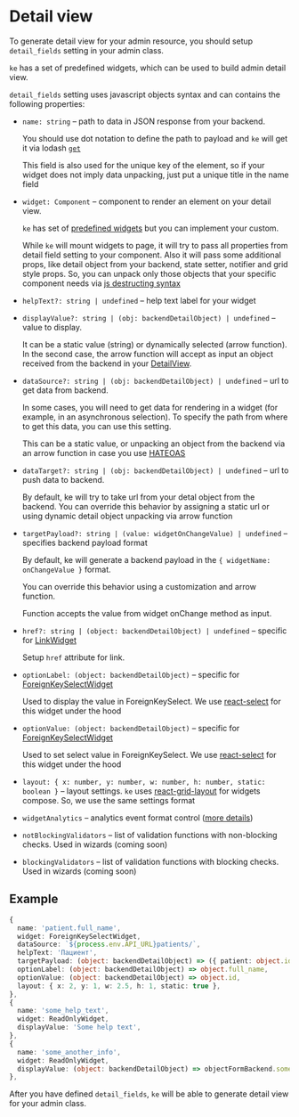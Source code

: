 # Detail view

To generate detail view for your admin resource, you should setup
`detail_fields` setting in your admin class.

`ke` has a set of predefined widgets, which can be used to build admin detail view.

`detail_fields` setting uses javascript objects syntax
and can contains the following properties:

* `name: string` – path to data in JSON response from your backend.

  You should use dot notation to define the path to payload and `ke`
  will get it via lodash [`get`](https://lodash.com/docs/4.17.15#get)

  This field is also used for the unique key of the element,
  so if your widget does not imply data unpacking, just put a unique title in the
  name field
* `widget: Component` – component to render an element on your detail view.

  `ke` has set of [predefined widgets](https://github.com/best-doctor/ke/tree/master/src/components)
  but you can implement your custom.

  While `ke` will mount widgets to page,
  it will try to pass all properties from detail field setting to your component.
  Also it will pass some additional props, like detail object from your backend,
  state setter, notifier and grid style props.
  So, you can unpack only those objects that your specific component needs via
  [js destructing syntax](https://developer.mozilla.org/en-US/docs/Web/JavaScript/Reference/Operators/Destructuring_assignment)
* `helpText?: string | undefined` – help text label for your widget
* `displayValue?: string | (obj: backendDetailObject) | undefined` – value to display.

  It can be a static value (string) or dynamically selected (arrow function).
  In the second case, the arrow function will accept as input an object received
  from the backend in your [DetailView](https://github.com/best-doctor/ke/blob/master/src/DetailView/RenderDetail.tsx#L38).
* `dataSource?: string | (obj: backendDetailObject) | undefined` – url to get data
  from backend.

  In some cases, you will need to get data for
  rendering in a widget (for example, in an asynchronous selection).
  To specify the path from where to get this data, you can use this setting.

  This can be a static value, or unpacking an object from the backend via
  an arrow function in case you use [HATEOAS](https://en.wikipedia.org/wiki/HATEOAS)
* `dataTarget?: string | (obj: backendDetailObject) | undefined` – url to push data
  to backend.

  By default, ke will try to take url from your detal object from the backend.
  You can override this behavior by assigning a static url or using dynamic detail
  object unpacking via arrow function
* `targetPayload?: string | (value: widgetOnChangeValue) | undefined` – specifies
  backend payload format

  By default, ke will generate a backend payload in the
  `{ widgetName: onChangeValue }` format.

  You can override this behavior using a customization and arrow function.

  Function accepts the value from widget onChange method as input.
* `href?: string | (object: backendDetailObject) | undefined` – specific for [LinkWidget](https://github.com/best-doctor/ke/blob/master/src/DetailView/widgets/LinkWidget.tsx)

  Setup `href` attribute for link.
* `optionLabel: (object: backendDetailObject)` – specific for [ForeignKeySelectWidget](https://github.com/best-doctor/ke/blob/master/src/DetailView/widgets/ForeignKeySelect.tsx)

  Used to display the value in ForeignKeySelect.
  We use [react-select](https://react-select.com/home) for this widget under
  the hood

* `optionValue: (object: backendDetailObject)` – specific for [ForeignKeySelectWidget](https://github.com/best-doctor/ke/blob/master/src/DetailView/widgets/ForeignKeySelect.tsx)

  Used to set select value in ForeignKeySelect.
  We use [react-select](https://react-select.com/home) for this widget under
  the hood
* `layout: { x: number, y: number, w: number, h: number, static: boolean }` – layout
  settings.
  `ke` uses [react-grid-layout](https://github.com/STRML/react-grid-layout)
  for widgets compose. So, we use the same settings format

* `widgetAnalytics` – analytics event format control ([more details](https://github.com/best-doctor/ke#analytics))

* `notBlockingValidators` – list of validation functions with non-blocking checks.
  Used in wizards (coming soon)

* `blockingValidators` – list of validation functions with blocking checks.
  Used in wizards (coming soon)

## Example

```ts
{
  name: 'patient.full_name',
  widget: ForeignKeySelectWidget,
  dataSource: `${process.env.API_URL}patients/`,
  helpText: 'Пациент',
  targetPayload: (object: backendDetailObject) => ({ patient: object.id }),
  optionLabel: (object: backendDetailObject) => object.full_name,
  optionValue: (object: backendDetailObject) => object.id,
  layout: { x: 2, y: 1, w: 2.5, h: 1, static: true },
},
{
  name: 'some_help_text',
  widget: ReadOnlyWidget,
  displayValue: 'Some help text',
},
{
  name: 'some_another_info',
  widget: ReadOnlyWidget,
  displayValue: (object: backendDetailObject) => objectFormBackend.some_info,
},

```

After you have defined `detail_fields`,
`ke` will be able to generate detail view for your admin class.
